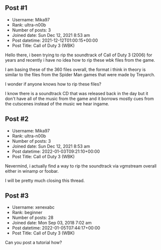 ## Post #1
- Username: Mika97
- Rank: ultra-n00b
- Number of posts: 3
- Joined date: Sun Dec 12, 2021 8:53 am
- Post datetime: 2021-12-12T01:00:15+00:00
- Post Title: Call of Duty 3 (WBK)

Hello there, i been trying to rip the soundtrack of Call of Duty 3 (2006) for years and recently i have no idea how to rip these wbk files from the game. 

I am basing these of the 360 files overall, the format i think in theory is similar to the files from the Spider Man games that were made by Treyarch. 

I wonder if anyone knows how to rip these files? 

I know there is a soundtrack CD that was released back in the day but it don't have all of the music from the game and it borrows mostly cues from the cutscenes instead of the music we hear ingame.
## Post #2
- Username: Mika97
- Rank: ultra-n00b
- Number of posts: 3
- Joined date: Sun Dec 12, 2021 8:53 am
- Post datetime: 2022-01-03T09:21:10+00:00
- Post Title: Call of Duty 3 (WBK)

Nevermind, i actually find a way to rip the soundtrack via vgmstream overall either in winamp or foobar.

I will be pretty much closing this thread.
## Post #3
- Username: xenexabc
- Rank: beginner
- Number of posts: 28
- Joined date: Mon Sep 03, 2018 7:02 am
- Post datetime: 2022-01-05T07:44:17+00:00
- Post Title: Call of Duty 3 (WBK)

Can you post a tutorial how?
